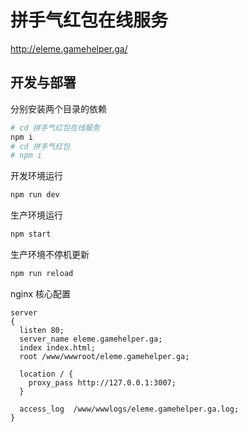 # 拼手气红包在线服务

http://eleme.gamehelper.ga/

## 开发与部署

分别安装两个目录的依赖

```bash
# cd 拼手气红包在线服务
npm i
# cd 拼手气红包
# npm i
```

开发环境运行

```bash
npm run dev
```

生产环境运行

```bash
npm start
```

生产环境不停机更新

```bash
npm run reload
```

nginx 核心配置

```nginx
server
{
  listen 80;
  server_name eleme.gamehelper.ga;
  index index.html;
  root /www/wwwroot/eleme.gamehelper.ga;

  location / {
    proxy_pass http://127.0.0.1:3007;
  }

  access_log  /www/wwwlogs/eleme.gamehelper.ga.log;
}
```
